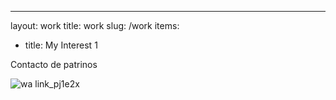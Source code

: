 ---
layout: work
title: work
slug: /work 
items:
  - title: My Interest 1

Contacto de patrinos

![wa link_pj1e2x](https://user-images.githubusercontent.com/99769696/161640254-85ab5a02-004a-4390-9477-37c3013c3035.png)
